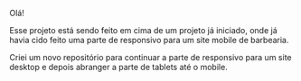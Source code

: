 Olá!

Esse projeto está sendo feito em cima de um projeto já iniciado, onde já havia cido feito uma parte de responsivo para um site mobile de barbearia.

Criei um novo repositório para continuar a parte de responsivo para um site desktop e depois abranger a parte de tablets até o mobile.
